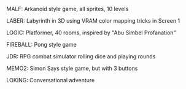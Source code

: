 MALF: Arkanoid style game, all sprites, 10 levels

LABER: Labyrinth in 3D using VRAM color mapping tricks in Screen 1

LOGIC: Platformer, 40 rooms, inspired by "Abu Simbel Profanation"

FIREBALL: Pong style game

JDR: RPG combat simulator rolling dice and playing rounds

MEMO2: Simon Says style game, but with 3 buttons

LOKING: Conversational adventure
